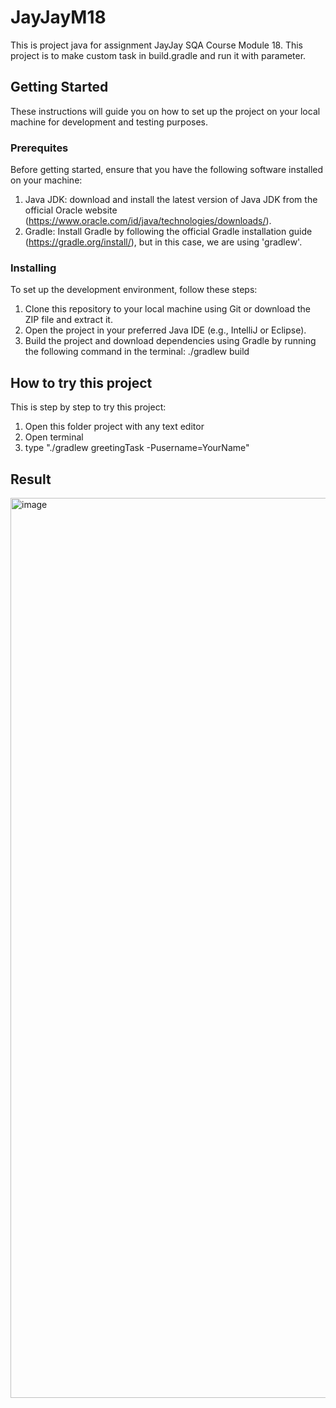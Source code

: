 # JayJayM18

This is project java for assignment JayJay SQA Course Module 18. This project is to make custom task in build.gradle and run it with parameter. 

## Getting Started 
These instructions will guide you on how to set up the project on your local machine for development and testing purposes.

### Prerequites 
Before getting started, ensure that you have the following software installed on your machine:

1. Java JDK: download and install the latest version of Java JDK from the official Oracle website (https://www.oracle.com/id/java/technologies/downloads/).
2. Gradle: Install Gradle by following the official Gradle installation guide (https://gradle.org/install/), but in this case, we are using 'gradlew'.

### Installing 
To set up the development environment, follow these steps:

1. Clone this repository to your local machine using Git or download the ZIP file and extract it.
2. Open the project in your preferred Java IDE (e.g., IntelliJ or Eclipse).
3. Build the project and download dependencies using Gradle by running the following command in the terminal: ./gradlew build

## How to try this project 
This is step by step to try this project: 
1. Open this folder project with any text editor 
2. Open terminal 
3. type "./gradlew greetingTask -Pusername=YourName"

## Result 
<img width="1440" alt="image" src="https://github.com/nyomanyudis95/JayJayM18/assets/44666702/657c8216-c271-4d16-8c3d-1ab3f1f2c351">














